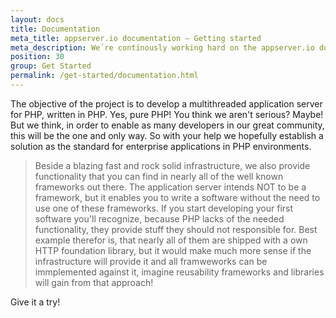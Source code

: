 ```yaml
---
layout: docs
title: Documentation
meta_title: appserver.io documentation – Getting started
meta_description: We´re continously working hard on the appserver.io documentation, providing you comprehensive informations and guidance for an easy start.
position: 30
group: Get Started
permalink: /get-started/documentation.html
---
```


The objective of the project is to develop a multithreaded application server for PHP, written
in PHP. Yes, pure PHP! You think we aren't serious? Maybe! But we think, in order to enable as
many developers in our great community, this will be the one and only way. So with your help we
hopefully establish a solution as the standard for enterprise applications in PHP environments.

> Beside a blazing fast and rock solid infrastructure, we also provide functionality that you can
> find in nearly all of the well known frameworks out there. The application server intends NOT to
> be a framework, but it enables you to write a software without the need to use one of these
> frameworks. If you start developing your first software you'll recognize, because PHP lacks of
> the needed functionality, they provide stuff they should not responsible for. Best example therefor
> is, that nearly all of them are shipped with a own HTTP foundation library, but it would make
> much more sense if the infrastructure will provide it and all framweworks can be immplemented
> against it, imagine reusability frameworks and libraries will gain from that approach!

Give it a try!